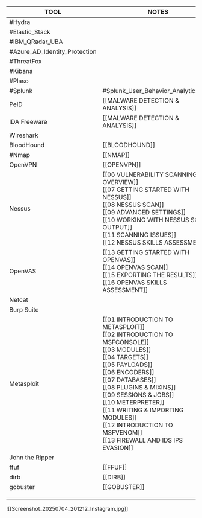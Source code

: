 | TOOL                          | NOTES                                                                                                                                                                                                                                                                                                                                                           |
| ----------------------------- | --------------------------------------------------------------------------------------------------------------------------------------------------------------------------------------------------------------------------------------------------------------------------------------------------------------------------------------------------------------- |
| #Hydra                        |                                                                                                                                                                                                                                                                                                                                                                 |
| #Elastic_Stack                |                                                                                                                                                                                                                                                                                                                                                                 |
| #IBM_QRadar_UBA               |                                                                                                                                                                                                                                                                                                                                                                 |
| #Azure_AD_Identity_Protection |                                                                                                                                                                                                                                                                                                                                                                 |
| #ThreatFox                    |                                                                                                                                                                                                                                                                                                                                                                 |
| #Kibana                       |                                                                                                                                                                                                                                                                                                                                                                 |
| #Plaso                        |                                                                                                                                                                                                                                                                                                                                                                 |
| #Splunk                       | #Splunk_User_Behavior_Analytics_UBA                                                                                                                                                                                                                                                                                                                             |
| PeID                          | [[MALWARE DETECTION & ANALYSIS]]                                                                                                                                                                                                                                                                                                                                |
| IDA Freeware                  | [[MALWARE DETECTION & ANALYSIS]]                                                                                                                                                                                                                                                                                                                                |
| Wireshark                     |                                                                                                                                                                                                                                                                                                                                                                 |
| BloodHound                    | [[BLOODHOUND]]                                                                                                                                                                                                                                                                                                                                                  |
| #Nmap                         | [[NMAP]]                                                                                                                                                                                                                                                                                                                                                        |
| OpenVPN                       | [[OPENVPN]]                                                                                                                                                                                                                                                                                                                                                     |
| Nessus                        | [[06 VULNERABILITY SCANNING OVERVIEW]]<br>[[07 GETTING STARTED WITH NESSUS]]<br>[[08 NESSUS SCAN]]<br>[[09 ADVANCED SETTINGS]]<br>[[10 WORKING WITH NESSUS SCAN OUTPUT]]<br>[[11 SCANNING ISSUES]]<br>[[12 NESSUS SKILLS ASSESSMENT]]                                                                                                                           |
| OpenVAS                       | [[13 GETTING STARTED WITH OPENVAS]]<br>[[14 OPENVAS SCAN]]<br>[[15 EXPORTING THE RESULTS]]<br>[[16 OPENVAS SKILLS ASSESSMENT]]                                                                                                                                                                                                                                  |
| Netcat                        |                                                                                                                                                                                                                                                                                                                                                                 |
| Burp Suite<br>                |                                                                                                                                                                                                                                                                                                                                                                 |
| Metasploit<br>                | [[01 INTRODUCTION TO METASPLOIT]]<br>[[02 INTRODUCTION TO MSFCONSOLE]]<br>[[03 MODULES]]<br>[[04 TARGETS]]<br>[[05 PAYLOADS]]<br>[[06 ENCODERS]]<br>[[07 DATABASES]]<br>[[08 PLUGINS & MIXINS]]<br>[[09 SESSIONS & JOBS]]<br>[[10 METERPRETER]]<br>[[11 WRITING & IMPORTING MODULES]]<br>[[12 INTRODUCTION TO MSFVENOM]]<br>[[13 FIREWALL AND IDS IPS EVASION]] |
| John the Ripper<br>           |                                                                                                                                                                                                                                                                                                                                                                 |
| ffuf                          | [[FFUF]]                                                                                                                                                                                                                                                                                                                                                        |
| dirb                          | [[DIRB]]                                                                                                                                                                                                                                                                                                                                                        |
| gobuster                      | [[GOBUSTER]]                                                                                                                                                                                                                                                                                                                                                    |
|                               |                                                                                                                                                                                                                                                                                                                                                                 |
|                               |                                                                                                                                                                                                                                                                                                                                                                 |
|                               |                                                                                                                                                                                                                                                                                                                                                                 |

![[Screenshot_20250704_201212_Instagram.jpg]]